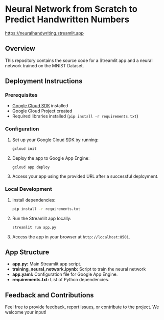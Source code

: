 # Neural Network from Scratch to Predict Handwritten Numbers

https://neuralhandwriting.streamlit.app

## Overview

This repository contains the source code for a Streamlit app and a neural network trained on the MNIST Dataset.

## Deployment Instructions

### Prerequisites

- [Google Cloud SDK](https://cloud.google.com/sdk) installed
- Google Cloud Project created
- Required libraries installed (`pip install -r requirements.txt`)

### Configuration

1. Set up your Google Cloud SDK by running:

   ```bash
   gcloud init
   ```

2. Deploy the app to Google App Engine:

   ```bash
   gcloud app deploy
   ```

3. Access your app using the provided URL after a successful deployment.

### Local Development

1. Install dependencies:

   ```bash
   pip install -r requirements.txt
   ```

2. Run the Streamlit app locally:

   ```bash
   streamlit run app.py
   ```

3. Access the app in your browser at `http://localhost:8501`.

## App Structure

- **app.py:** Main Streamlit app script.
- **training_neural_network.ipynb:** Script to train the neural network
- **app.yaml:** Configuration file for Google App Engine.
- **requirements.txt:** List of Python dependencies.

## Feedback and Contributions

Feel free to provide feedback, report issues, or contribute to the project. We welcome your input!
